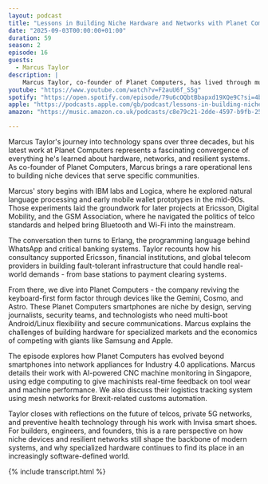 ```yaml
---
layout: podcast
title: "Lessons in Building Niche Hardware and Networks with Planet Computers' Marcus Taylor"
date: "2025-09-03T00:00:00+01:00"
duration: 59
season: 2
episode: 16
guests:
  - Marcus Taylor
description: |
    Marcus Taylor, co-founder of Planet Computers, has lived through multiple waves of computing revolutions - from early natural language systems at IBM in the '90s to pioneering mobile commerce and secure communications well before the smartphone era. In this episode of Nerding Out with Viktor, he shares the lessons learned from a career at the intersection of hardware, networks, and resilient systems.
youtube: "https://www.youtube.com/watch?v=F2auU6f_S5g"
spotify: "https://open.spotify.com/episode/79u6cOQbtBbapxd19XQe9C?si=4b4cfcebffa74b00"
apple: "https://podcasts.apple.com/gb/podcast/lessons-in-building-niche-hardware-and-networks/id1722663295?i=1000724971997"
amazon: "https://music.amazon.co.uk/podcasts/c8e79c21-2dde-4597-b9fb-257ecbc2bf29/episodes/4d5c9d86-a929-4c67-8132-eb3142a556dd/nerding-out-with-viktor-lessons-in-building-niche-hardware-and-networks-with-planet-computers'-marcus-taylor"

---
```


Marcus Taylor's journey into technology spans over three decades, but his latest work at Planet Computers represents a fascinating convergence of everything he's learned about hardware, networks, and resilient systems. As co-founder of Planet Computers, Marcus brings a rare operational lens to building niche devices that serve specific communities.

Marcus' story begins with IBM labs and Logica, where he explored natural language processing and early mobile wallet prototypes in the mid-90s. Those experiments laid the groundwork for later projects at Ericsson, Digital Mobility, and the GSM Association, where he navigated the politics of telco standards and helped bring Bluetooth and Wi-Fi into the mainstream.

The conversation then turns to Erlang, the programming language behind WhatsApp and critical banking systems. Taylor recounts how his consultancy supported Ericsson, financial institutions, and global telecom providers in building fault-tolerant infrastructure that could handle real-world demands - from base stations to payment clearing systems.

From there, we dive into Planet Computers - the company reviving the keyboard-first form factor through devices like the Gemini, Cosmo, and Astro. These Planet Computers smartphones are niche by design, serving journalists, security teams, and technologists who need multi-boot Android/Linux flexibility and secure communications. Marcus explains the challenges of building hardware for specialized markets and the economics of competing with giants like Samsung and Apple.

The episode explores how Planet Computers has evolved beyond smartphones into network appliances for Industry 4.0 applications. Marcus details their work with AI-powered CNC machine monitoring in Singapore, using edge computing to give machinists real-time feedback on tool wear and machine performance. We also discuss their logistics tracking system using mesh networks for Brexit-related customs automation.

Taylor closes with reflections on the future of telcos, private 5G networks, and preventive health technology through his work with Invisa smart shoes. For builders, engineers, and founders, this is a rare perspective on how niche devices and resilient networks still shape the backbone of modern systems, and why specialized hardware continues to find its place in an increasingly software-defined world.

{% include transcript.html %}
